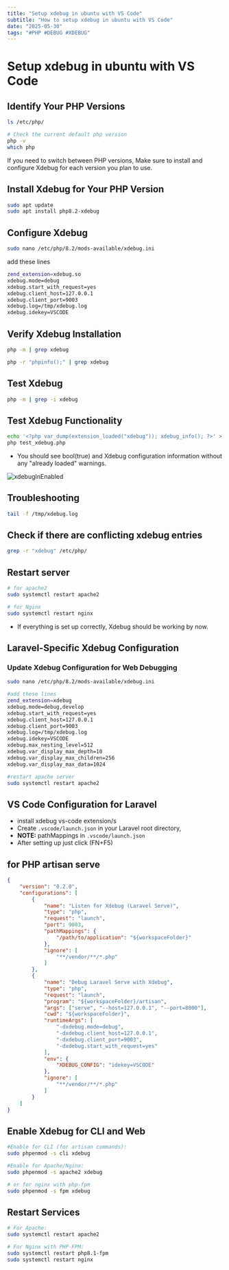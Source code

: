 ```yaml
---
title: "Setup xdebug in ubuntu with VS Code"
subtitle: "How to setup xdebug in ubuntu with VS Code"
date: "2025-05-30"
tags: "#PHP #DEBUG #XDEBUG"
---
```


# Setup xdebug in ubuntu with VS Code

## Identify Your PHP Versions

```bash
ls /etc/php/

# Check the current default php version
php -v
which php
```

If you need to switch between PHP versions,
Make sure to install and configure Xdebug for each version you plan to use.

## Install Xdebug for Your PHP Version

```bash
sudo apt update
sudo apt install php8.2-xdebug
```

## Configure Xdebug

```bash
sudo nano /etc/php/8.2/mods-available/xdebug.ini
```

add these lines

```bash
zend_extension=xdebug.so
xdebug.mode=debug
xdebug.start_with_request=yes
xdebug.client_host=127.0.0.1
xdebug.client_port=9003
xdebug.log=/tmp/xdebug.log
xdebug.idekey=VSCODE
```

## Verify Xdebug Installation

```bash
php -m | grep xdebug

php -r "phpinfo();" | grep xdebug
```

## Test Xdebug

```bash 
php -m | grep -i xdebug
```

## Test Xdebug Functionality

```bash
echo '<?php var_dump(extension_loaded("xdebug")); xdebug_info(); ?>' > test_xdebug.php
php test_xdebug.php
```

- You should see bool(true) and Xdebug configuration information without any "already loaded" warnings.

![xdebugInEnabled](/posts/xdebugInEnabled.png)

## Troubleshooting

```bash
tail -f /tmp/xdebug.log
```

## Check if there are conflicting xdebug entries

```bash
grep -r "xdebug" /etc/php/
```

## Restart server

```bash
# for apache2
sudo systemctl restart apache2

# for Nginx
sudo systemctl restart nginx
```

- If everything is set up correctly, Xdebug should be working by now.

## Laravel-Specific Xdebug Configuration

### Update Xdebug Configuration for Web Debugging

```bash
sudo nano /etc/php/8.2/mods-available/xdebug.ini

#add these lines
zend_extension=xdebug
xdebug.mode=debug,develop
xdebug.start_with_request=yes
xdebug.client_host=127.0.0.1
xdebug.client_port=9003
xdebug.log=/tmp/xdebug.log
xdebug.idekey=VSCODE
xdebug.max_nesting_level=512
xdebug.var_display_max_depth=10
xdebug.var_display_max_children=256
xdebug.var_display_max_data=1024

#restart apache server
sudo systemctl restart apache2
```

## VS Code Configuration for Laravel

- install xdebug vs-code extension/s 
- Create `.vscode/launch.json` in your Laravel root directory,
- **NOTE:** pathMappings in `.vscode/launch.json`
- After setting up just click (FN+F5)

## for PHP artisan serve

```json
{
    "version": "0.2.0",
    "configurations": [
        {
            "name": "Listen for Xdebug (Laravel Serve)",
            "type": "php",
            "request": "launch",
            "port": 9003,
            "pathMappings": {
                "/path/to/application": "${workspaceFolder}"
            },
            "ignore": [
                "**/vendor/**/*.php"
            ]
        },
        {
            "name": "Debug Laravel Serve with Xdebug",
            "type": "php",
            "request": "launch",
            "program": "${workspaceFolder}/artisan",
            "args": ["serve", "--host=127.0.0.1", "--port=8000"],
            "cwd": "${workspaceFolder}",
            "runtimeArgs": [
                "-dxdebug.mode=debug",
                "-dxdebug.client_host=127.0.0.1",
                "-dxdebug.client_port=9003",
                "-dxdebug.start_with_request=yes"
            ],
            "env": {
                "XDEBUG_CONFIG": "idekey=VSCODE"
            },
            "ignore": [
                "**/vendor/**/*.php"
            ]
        }
    ]
}
```

## Enable Xdebug for CLI and Web

```bash
#Enable for CLI (for artisan commands):
sudo phpenmod -s cli xdebug

#Enable for Apache/Nginx:
sudo phpenmod -s apache2 xdebug

# or for nginx with php-fpm
sudo phpenmod -s fpm xdebug

```

## Restart Services

```bash
# For Apache:
sudo systemctl restart apache2

# For Nginx with PHP-FPM:
sudo systemctl restart php8.1-fpm 
sudo systemctl restart nginx
```
